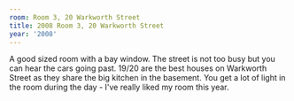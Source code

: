 ```yaml
---
room: Room 3, 20 Warkworth Street
title: 2008 Room 3, 20 Warkworth Street
year: '2008'
---
```


A good sized room with a bay window. The street is not too busy but you can hear the cars going past. 19/20 are the best houses on Warkworth Street as they share the big kitchen in the basement. You get a lot of light in the room during the day - I've really liked my room this year.